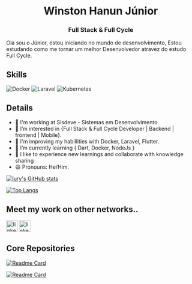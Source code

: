 <h1 align="center">Winston Hanun Júnior</h1>
<h3 align="center">Full Stack & Full Cycle </h3>

Ola sou o Júnior, estou iniciando no mundo de desenvolvimento, Estou estudando como me tornar um melhor Desenvolvedor atravez do estudo Full Cycle.

## Skills
![Docker](https://img.shields.io/badge/Docker-2CA5E0?style=for-the-badge&logo=docker&logoColor=white)
![Laravel](https://img.shields.io/badge/Laravel-FF2D20?style=for-the-badge&logo=laravel&logoColor=white)
![Kubernetes](https://img.shields.io/badge/kubernetes-326ce5.svg?&style=for-the-badge&logo=kubernetes&logoColor=white)

## Details
- 🔭 I'm working at Sisdeve - Sistemas em Desenvolvimento.
- 👀 I’m interested in {Full Stack & Full Cycle Developer | Backend | frontend | Mobile}.
- 🌱 I'm improving my habillities with Docker, Laravel, Flutter.
- 🌱 I’m currently learning { Dart, Docker, NodeJs }
- 🤗 I like to experience new learnings and collaborate with knowledge sharing
- 😄 Pronouns: He/Him.

[![Iury's GitHub stats](https://github-readme-stats.vercel.app/api?username=devjuniorhanun&show_icons=true&theme=radical)](https://github.com/anuraghazra/github-readme-stats)

[![Top Langs](https://github-readme-stats.vercel.app/api/top-langs/?username=devjuniorhanun&layout=compact&theme=radical)](https://github.com/anuraghazra/github-readme-stats)

## Meet my work on other networks..
[<img src='https://img.shields.io/badge/LinkedIn-0077B5?style=for-the-badge&logo=linkedin&logoColor=white' alt='linkedin' height='30'>](https://www.linkedin.com/in/devjuniorhanun)
[<img src='https://img.shields.io/badge/Facebook-1877F2?style=for-the-badge&logo=facebook&logoColor=white' alt='linkedin' height='30'>](https://www.facebook.com/devjuniorhanun)

## Core Repositories
  [![Readme Card](https://github-readme-stats.vercel.app/api/pin/?username=devjuniorhanun&repo=TecnoLavoura&theme=radical)](https://github.com/devjuniorhanun/TecnoLavoura)
  
  [![Readme Card](https://github-readme-stats.vercel.app/api/pin/?username=devjuniorhanun&repo=BolaoCopa2022&theme=radical)](https://github.com/devjuniorhanun/BolaoCopa2022)  




